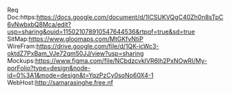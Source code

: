 Req Doc:https:https://docs.google.com/document/d/1lCSUKVQgC40Zh0n8sTpC6vNwbxbQ8Mca/edit?usp=sharing&ouid=115021078910547644536&rtpof=true&sd=true<br>
SitMap:https://www.gloomaps.com/MtGKfvNtiP<br>
WireFram:https://drive.google.com/file/d/1QK-icWc3-oktdZ7PxBam_VJe72qm50JJ/view?usp=sharing<br>
Mockups:https://www.figma.com/file/NCbdzcvklVR6lh2PxNOwRI/My-porFolio?type=design&node-id=0%3A1&mode=design&t=YqzPzCy0soNo60X4-1<br>
WebHost:http://samarasinghe.free.nf
